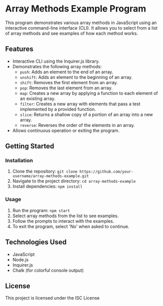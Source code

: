 # Array Methods Example Program

This program demonstrates various array methods in JavaScript using an interactive command-line interface (CLI). It allows you to select from a list of array methods and see examples of how each method works.

## Features

- Interactive CLI using the Inquirer.js library.
- Demonstrates the following array methods:
  - `push`: Adds an element to the end of an array.
  - `unshift`: Adds an element to the beginning of an array.
  - `shift`: Removes the first element from an array.
  - `pop`: Removes the last element from an array.
  - `map`: Creates a new array by applying a function to each element of an existing array.
  - `filter`: Creates a new array with elements that pass a test implemented by a provided function.
  - `slice`: Returns a shallow copy of a portion of an array into a new array.
  - `reverse`: Reverses the order of the elements in an array.
- Allows continuous operation or exiting the program.

## Getting Started

### Installation

1. Clone the repository: `git clone https://github.com/your-username/array-methods-example.git`
2. Navigate to the project directory: `cd array-methods-example`
3. Install dependencies: `npm install`

### Usage

1. Run the program: `npm start`
2. Select array methods from the list to see examples.
3. Follow the prompts to interact with the examples.
4. To exit the program, select 'No' when asked to continue.

## Technologies Used

- JavaScript
- Node.js
- Inquirer.js
- Chalk (for colorful console output)

## License

This project is licensed under the ISC License